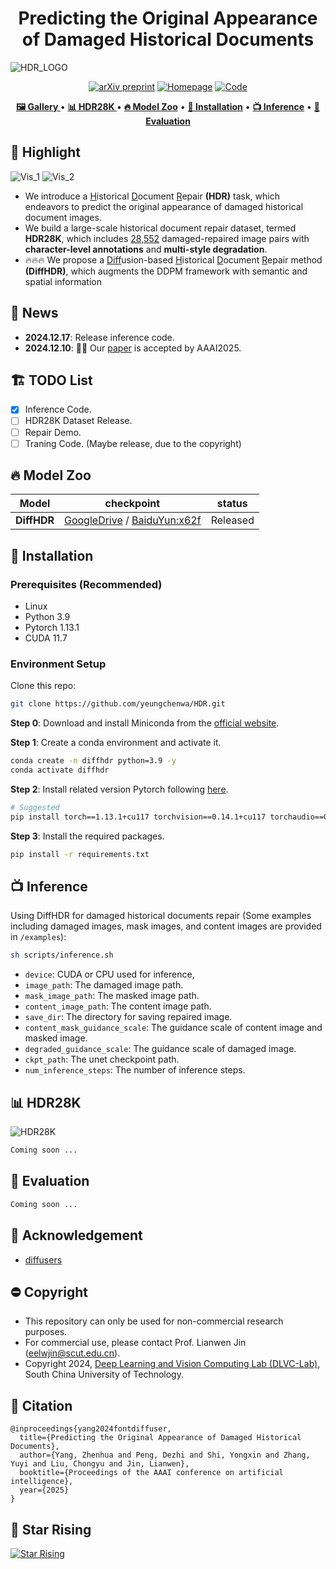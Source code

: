 <div align=center>

# Predicting the Original Appearance of Damaged Historical Documents

</div>

![HDR_LOGO](figures/logo.png)  

<div align=center>

[![arXiv preprint](http://img.shields.io/badge/arXiv-2412.11634-b31b1b)](https://arxiv.org/abs/2412.11634) 
[![Homepage](https://img.shields.io/badge/Homepage-HDR-green)](https://yeungchenwa.github.io/hdr-homepage/)
[![Code](https://img.shields.io/badge/Code-HDR-yellow)](https://github.com/yeungchenwa/HDR)

</div>

<p align="center">
   <strong><a href="#🖼️-Gallery">🖼️ Gallery </a></strong> •
   <strong><a href="#📊-HDR28K">📊 HDR28K </a></strong> •
   <strong><a href="#🔥-Model-Zoo">🔥 Model Zoo</a></strong> •
   <strong><a href="#🚧-Installation">🚧 Installation</a></strong> •
   <strong><a href="#📺-Inference">📺 Inference</a></strong> •
   <strong><a href="#📏-Evaluation">📏 Evaluation</a></strong>
</p>

## 🌟 Highlight
![Vis_1](figures/highlight_0.png)
![Vis_2](figures/highlight_1.png)
+ We introduce a <u>H</u>istorical <u>D</u>ocument <u>R</u>epair **(HDR)** task,
which endeavors to predict the original appearance of
damaged historical document images.
+ We build a large-scale historical document repair dataset,
termed **HDR28K**, which includes <u>28,552</u> damaged-repaired image pairs with **character-level annotations** and **multi-style degradation**.
+ 🔥🔥🔥 We propose a <u>Diff</u>usion-based <u>H</u>istorical <u>D</u>ocument <u>R</u>epair method **(DiffHDR)**, which augments the DDPM framework with semantic and spatial information

## 📰 News
- **2024.12.17**: Release inference code.   
- **2024.12.10**: 🎉🎉 Our [paper](https://arxiv.org/abs/2412.11634) is accepted by AAAI2025.   

## 🏗️ TODO List
- [x] Inference Code.
- [ ] HDR28K Dataset Release.
- [ ] Repair Demo.
- [ ] Traning Code. (Maybe release, due to the copyright)

## 🔥 Model Zoo
| **Model**                                    | **checkpoint** | **status** |
|----------------------------------------------|----------------|------------|
| **DiffHDR**                              | [GoogleDrive](https://drive.google.com/drive/folders/1ArP21T7vyTpbPb5qC5VV76pMUsQd4tCx?usp=sharing) / [BaiduYun:x62f](https://pan.baidu.com/s/1XpoGvQHruOQjzJDEymsXzg) | Released  |

## 🚧 Installation
### Prerequisites (Recommended)
- Linux
- Python 3.9
- Pytorch 1.13.1
- CUDA 11.7

### Environment Setup
Clone this repo:
```bash
git clone https://github.com/yeungchenwa/HDR.git
```

**Step 0**: Download and install Miniconda from the [official website](https://docs.conda.io/en/latest/miniconda.html).

**Step 1**: Create a conda environment and activate it.
```bash
conda create -n diffhdr python=3.9 -y
conda activate diffhdr
```

**Step 2**: Install related version Pytorch following [here](https://pytorch.org/get-started/previous-versions/).
```bash
# Suggested
pip install torch==1.13.1+cu117 torchvision==0.14.1+cu117 torchaudio==0.13.1 --extra-index-url https://download.pytorch.org/whl/cu117
```

**Step 3**: Install the required packages.
```bash
pip install -r requirements.txt
```

## 📺 Inference
Using DiffHDR for damaged historical documents repair (Some examples including damaged images, mask images, and content images are provided in `/examples`):
```bash
sh scripts/inference.sh
```
- `device`: CUDA or CPU used for inference,
- `image_path`: The damaged image path.
- `mask_image_path`: The masked image path.
- `content_image_path`: The content image path.
- `save_dir`: The directory for saving repaired image.
- `content_mask_guidance_scale`: The guidance scale of content image and masked image.
- `degraded_guidance_scale`: The guidance scale of damaged image.
- `ckpt_path`: The unet checkpoint path.
- `num_inference_steps`: The number of inference steps.

## 📊 HDR28K
![HDR28K](figures/HDR28K.png)
```bash
Coming soon ...
```

## 📏 Evaluation
```bash
Coming soon ...
```

## 💙 Acknowledgement
- [diffusers](https://github.com/huggingface/diffusers)

## ⛔️ Copyright
- This repository can only be used for non-commercial research purposes.
- For commercial use, please contact Prof. Lianwen Jin (eelwjin@scut.edu.cn).
- Copyright 2024, [Deep Learning and Vision Computing Lab (DLVC-Lab)](http://www.dlvc-lab.net), South China University of Technology. 

## 📇 Citation
```
@inproceedings{yang2024fontdiffuser,
  title={Predicting the Original Appearance of Damaged Historical Documents},
  author={Yang, Zhenhua and Peng, Dezhi and Shi, Yongxin and Zhang, Yuyi and Liu, Chongyu and Jin, Lianwen},
  booktitle={Proceedings of the AAAI conference on artificial intelligence},
  year={2025}
}
```

## 🌟 Star Rising
[![Star Rising](https://api.star-history.com/svg?repos=yeungchenwa/HDR&type=Timeline)](https://star-history.com/#yeungchenwa/HDR&Timeline)
